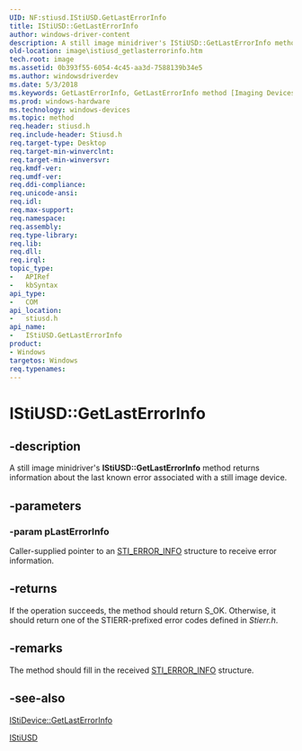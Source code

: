 ```yaml
---
UID: NF:stiusd.IStiUSD.GetLastErrorInfo
title: IStiUSD::GetLastErrorInfo
author: windows-driver-content
description: A still image minidriver's IStiUSD::GetLastErrorInfo method returns information about the last known error associated with a still image device.
old-location: image\istiusd_getlasterrorinfo.htm
tech.root: image
ms.assetid: 0b393f55-6054-4c45-aa3d-7588139b34e5
ms.author: windowsdriverdev
ms.date: 5/3/2018
ms.keywords: GetLastErrorInfo, GetLastErrorInfo method [Imaging Devices], GetLastErrorInfo method [Imaging Devices],IStiUSD interface, IStiUSD interface [Imaging Devices],GetLastErrorInfo method, IStiUSD.GetLastErrorInfo, IStiUSD::GetLastErrorInfo, image.istiusd_getlasterrorinfo, stifnc_52990060-06be-455b-897b-c7f8e0bbe608.xml, stiusd/IStiUSD::GetLastErrorInfo
ms.prod: windows-hardware
ms.technology: windows-devices
ms.topic: method
req.header: stiusd.h
req.include-header: Stiusd.h
req.target-type: Desktop
req.target-min-winverclnt: 
req.target-min-winversvr: 
req.kmdf-ver: 
req.umdf-ver: 
req.ddi-compliance: 
req.unicode-ansi: 
req.idl: 
req.max-support: 
req.namespace: 
req.assembly: 
req.type-library: 
req.lib: 
req.dll: 
req.irql: 
topic_type:
-	APIRef
-	kbSyntax
api_type:
-	COM
api_location:
-	stiusd.h
api_name:
-	IStiUSD.GetLastErrorInfo
product:
- Windows
targetos: Windows
req.typenames: 
---
```


# IStiUSD::GetLastErrorInfo


## -description


A still image minidriver's <b>IStiUSD::GetLastErrorInfo</b> method returns information about the last known error associated with a still image device.


## -parameters




### -param pLastErrorInfo

Caller-supplied pointer to an <a href="https://msdn.microsoft.com/library/windows/hardware/ff548396">STI_ERROR_INFO</a> structure to receive error information.


## -returns



If the operation succeeds, the method should return S_OK. Otherwise, it should return one of the STIERR-prefixed error codes defined in <i>Stierr.h</i>.




## -remarks



The method should fill in the received <a href="https://msdn.microsoft.com/library/windows/hardware/ff548396">STI_ERROR_INFO</a> structure.




## -see-also




<a href="https://msdn.microsoft.com/library/windows/hardware/ff543749">IStiDevice::GetLastErrorInfo</a>



<a href="https://msdn.microsoft.com/62740263-5bbb-48e1-be3d-9ee9cb37d6b9">IStiUSD</a>
 

 

